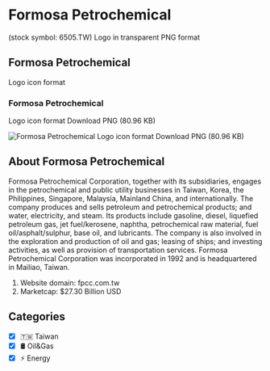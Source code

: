 # Formosa Petrochemical
 (stock symbol: 6505.TW) Logo in transparent PNG format

## Formosa Petrochemical
 Logo icon format

### Formosa Petrochemical
 Logo icon format Download PNG (80.96 KB)

![Formosa Petrochemical
 Logo icon format Download PNG (80.96 KB)](/img/orig/6505.TW-b59eb881.png)

## About Formosa Petrochemical


Formosa Petrochemical Corporation, together with its subsidiaries, engages in the petrochemical and public utility businesses in Taiwan, Korea, the Philippines, Singapore, Malaysia, Mainland China, and internationally. The company produces and sells petroleum and petrochemical products; and water, electricity, and steam. Its products include gasoline, diesel, liquefied petroleum gas, jet fuel/kerosene, naphtha, petrochemical raw material, fuel oil/asphalt/sulphur, base oil, and lubricants. The company is also involved in the exploration and production of oil and gas; leasing of ships; and investing activities, as well as provision of transportation services. Formosa Petrochemical Corporation was incorporated in 1992 and is headquartered in Mailiao, Taiwan.

1. Website domain: fpcc.com.tw
2. Marketcap: $27.30 Billion USD


## Categories
- [x] 🇹🇼 Taiwan
- [x] 🛢 Oil&Gas
- [x] ⚡ Energy
